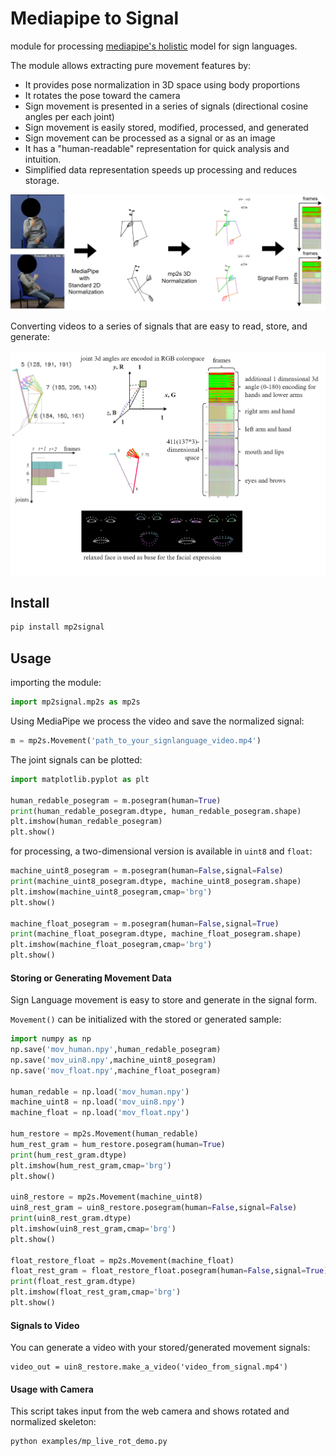 # Mediapipe to Signal 

module for processing [mediapipe's holistic](https://developers.google.com/mediapipe/solutions/vision/holistic_landmarker) model for sign languages.

The module allows extracting pure movement features by:

 - It provides pose normalization in 3D space using  body proportions
 - It rotates the pose toward the camera
 - Sign movement is presented in a series of signals (directional cosine angles per each joint)
 - Sign movement is easily stored, modified, processed, and generated
 - Sign movement can be processed as a signal or as an image
 - It has a "human-readable" representation for quick analysis and intuition. 
 - Simplified data representation speeds up processing and reduces storage.


![3D holistic normalization](figures/hor_teaser.png)

Converting videos to a series of signals that are easy to read, store, and generate:


![3D holistic normalization](figures/mov_repr.png) 


## Install

```bash
pip install mp2signal
```

## Usage

importing the module:

```python
import mp2signal.mp2s as mp2s
```

Using MediaPipe we process the video and save the normalized signal:

```python
m = mp2s.Movement('path_to_your_signlanguage_video.mp4')
```

The joint signals can be plotted:

```python
import matplotlib.pyplot as plt

human_redable_posegram = m.posegram(human=True)
print(human_redable_posegram.dtype, human_redable_posegram.shape)
plt.imshow(human_redable_posegram)
plt.show()

```

for processing, a two-dimensional version is available in ```uint8``` and ```float```:

```python
machine_uint8_posegram = m.posegram(human=False,signal=False)
print(machine_uint8_posegram.dtype, machine_uint8_posegram.shape)
plt.imshow(machine_uint8_posegram,cmap='brg')
plt.show()

machine_float_posegram = m.posegram(human=False,signal=True)
print(machine_float_posegram.dtype, machine_float_posegram.shape)
plt.imshow(machine_float_posegram,cmap='brg')
plt.show()
```

#### Storing or Generating Movement Data

Sign Language movement is easy to store and generate in the signal form.

```Movement()``` can be initialized with the stored or generated sample:

```python
import numpy as np
np.save('mov_human.npy',human_redable_posegram)
np.save('mov_uin8.npy',machine_uint8_posegram)
np.save('mov_float.npy',machine_float_posegram)

human_redable = np.load('mov_human.npy')
machine_uint8 = np.load('mov_uin8.npy')
machine_float = np.load('mov_float.npy')

hum_restore = mp2s.Movement(human_redable)
hum_rest_gram = hum_restore.posegram(human=True)
print(hum_rest_gram.dtype)
plt.imshow(hum_rest_gram,cmap='brg')
plt.show()

uin8_restore = mp2s.Movement(machine_uint8)
uin8_rest_gram = uin8_restore.posegram(human=False,signal=False)
print(uin8_rest_gram.dtype)
plt.imshow(uin8_rest_gram,cmap='brg')
plt.show()

float_restore_float = mp2s.Movement(machine_float)
float_rest_gram = float_restore_float.posegram(human=False,signal=True)
print(float_rest_gram.dtype)
plt.imshow(float_rest_gram,cmap='brg')
plt.show()
```

#### Signals to Video

You can generate a video with your stored/generated movement signals:


```
video_out = uin8_restore.make_a_video('video_from_signal.mp4')
```

#### Usage with Camera

This script takes input from the web camera and shows rotated and normalized skeleton:

```bash
python examples/mp_live_rot_demo.py
```
